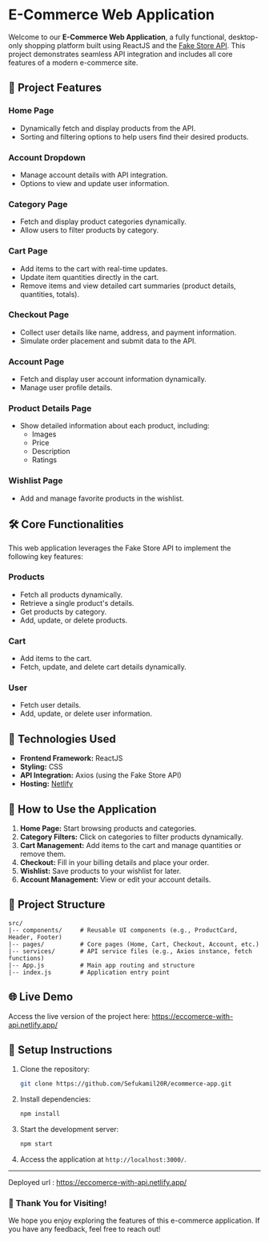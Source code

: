 # E-Commerce Web Application

Welcome to our **E-Commerce Web Application**, a fully functional, desktop-only shopping platform built using ReactJS and the [Fake Store API](https://fakestoreapi.com/). This project demonstrates seamless API integration and includes all core features of a modern e-commerce site.

## 🎯 **Project Features**

### **Home Page**
- Dynamically fetch and display products from the API.
- Sorting and filtering options to help users find their desired products.

### **Account Dropdown**
- Manage account details with API integration.
- Options to view and update user information.

### **Category Page**
- Fetch and display product categories dynamically.
- Allow users to filter products by category.

### **Cart Page**
- Add items to the cart with real-time updates.
- Update item quantities directly in the cart.
- Remove items and view detailed cart summaries (product details, quantities, totals).

### **Checkout Page**
- Collect user details like name, address, and payment information.
- Simulate order placement and submit data to the API.

### **Account Page**
- Fetch and display user account information dynamically.
- Manage user profile details.

### **Product Details Page**
- Show detailed information about each product, including:
  - Images
  - Price
  - Description
  - Ratings

### **Wishlist Page**
- Add and manage favorite products in the wishlist.

## 🛠️ **Core Functionalities**

This web application leverages the Fake Store API to implement the following key features:

### **Products**
- Fetch all products dynamically.
- Retrieve a single product's details.
- Get products by category.
- Add, update, or delete products.

### **Cart**
- Add items to the cart.
- Fetch, update, and delete cart details dynamically.

### **User**
- Fetch user details.
- Add, update, or delete user information.

## 🚀 **Technologies Used**
- **Frontend Framework:** ReactJS
- **Styling:** CSS
- **API Integration:** Axios (using the Fake Store API)
- **Hosting:** [Netlify](https://www.netlify.com/) 

## 🛒 **How to Use the Application**

1. **Home Page:** Start browsing products and categories.
2. **Category Filters:** Click on categories to filter products dynamically.
3. **Cart Management:** Add items to the cart and manage quantities or remove them.
4. **Checkout:** Fill in your billing details and place your order.
5. **Wishlist:** Save products to your wishlist for later.
6. **Account Management:** View or edit your account details.

## 📂 **Project Structure**
```plaintext
src/
|-- components/     # Reusable UI components (e.g., ProductCard, Header, Footer)
|-- pages/          # Core pages (Home, Cart, Checkout, Account, etc.)
|-- services/       # API service files (e.g., Axios instance, fetch functions)
|-- App.js          # Main app routing and structure
|-- index.js        # Application entry point
```

## 🌐 **Live Demo**
Access the live version of the project here: https://eccomerce-with-api.netlify.app/

## 📖 **Setup Instructions**
1. Clone the repository:
   ```bash
   git clone https://github.com/Sefukamil20R/ecommerce-app.git
   ```
2. Install dependencies:
   ```bash
   npm install
   ```
3. Start the development server:
   ```bash
   npm start
   ```
4. Access the application at `http://localhost:3000/`.



---
Deployed url : https://eccomerce-with-api.netlify.app/
### 🌟 **Thank You for Visiting!**
We hope you enjoy exploring the features of this e-commerce application. If you have any feedback, feel free to reach out!

